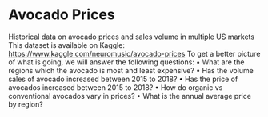 # Avocado Prices
Historical data on avocado prices and sales volume in multiple US markets
This dataset is available on Kaggle: https://www.kaggle.com/neuromusic/avocado-prices
To get a better picture of what is going, we will answer the following questions:
• What are the regions which the avocado is most and least expensive?
• Has the volume sales of avocado increased between 2015 to 2018?
• Has the price of avocados increased between 2015 to 2018?
• How do organic vs conventional avocados vary in prices?
• What is the annual average price by region?
